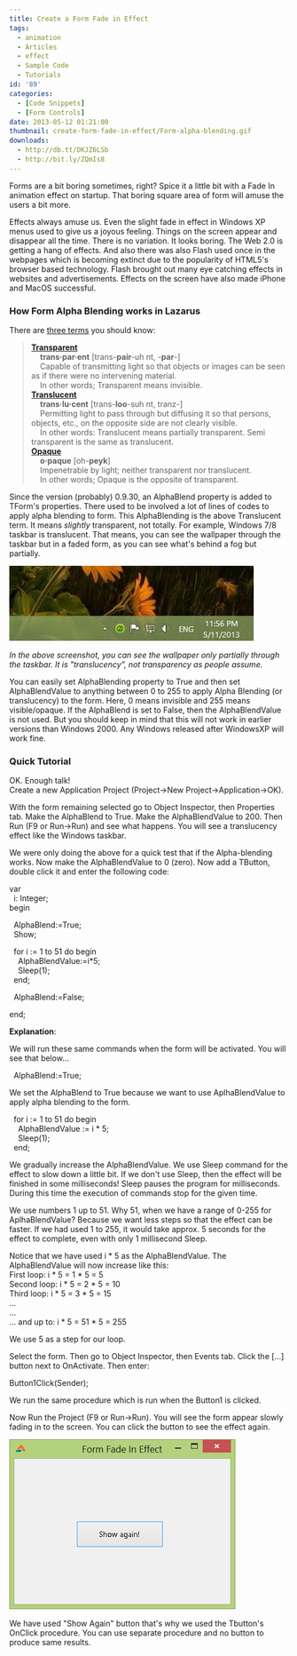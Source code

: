 ```yaml
---
title: Create a Form Fade in Effect
tags:
  - animation
  - Articles
  - effect
  - Sample Code
  - Tutorials
id: '89'
categories:
  - [Code Snippets]
  - [Form Controls]
date: 2013-05-12 01:21:00
thumbnail: create-form-fade-in-effect/Form-alpha-blending.gif
downloads:
  - http://db.tt/DKJZ6LSb
  - http://bit.ly/ZQmIs8
---
```


Forms are a bit boring sometimes, right? Spice it a little bit with a Fade In animation effect on startup. That boring square area of form will amuse the users a bit more.
<!-- more -->
  
  
  
Effects always amuse us. Even the slight fade in effect in Windows XP menus used to give us a joyous feeling. Things on the screen appear and disappear all the time. There is no variation. It looks boring. The Web 2.0 is getting a hang of effects. And also there was also Flash used once in the webpages which is becoming extinct due to the popularity of HTML5's browser based technology. Flash brought out many eye catching effects in websites and advertisements. Effects on the screen have also made iPhone and MacOS successful.  
  

### How Form Alpha Blending works in Lazarus

There are [three terms](http://melander.dk/articles/alphasplash/) you should know:  

> [**Transparent**](http://dictionary.reference.com/search?q=transparent)  
>     **trans·par·ent** \[trans-**pair**\-uh nt, -**par**\-\]  
>     Capable of transmitting light so that objects or images can be seen as if there were no intervening material.  
>     In other words; Transparent means invisible.  
> [**Translucent**](http://dictionary.reference.com/browse/translucent)  
>     **trans·lu·cent** \[trans-**loo**\-suh nt, tranz-\]  
>     Permitting light to pass through but diffusing it so that persons, objects, etc., on the opposite side are not clearly visible.  
>     In other words: Translucent means partially transparent. Semi transparent is the same as translucent.  
> [**Opaque**](http://dictionary.reference.com/search?q=opaque)  
>     **o·paque** \[oh-**peyk**\]  
>     Impenetrable by light; neither transparent nor translucent.  
>     In other words; Opaque is the opposite of transparent.

  
Since the version (probably) 0.9.30, an AlphaBlend property is added to TForm's properties. There used to be involved a lot of lines of codes to apply alpha blending to form. This AlphaBlending is the above Translucent term. It means _slightly_ transparent, not totally. For example, Windows 7/8 taskbar is translucent. That means, you can see the wallpaper through the taskbar but in a faded form, as you can see what's behind a fog but partially.  
  

![Transparent or translucent Windows 8 taskbar](create-form-fade-in-effect/translucency-example.jpg "Transparent or translucent Windows 8 taskbar")

  

_In the above screenshot, you can see the wallpaper only partially through the taskbar. It is "translucency", not transparency as people assume._

  
You can easily set AlphaBlending property to True and then set AlphaBlendValue to anything between 0 to 255 to apply Alpha Blending (or translucency) to the form. Here, 0 means invisible and 255 means visible/opaque. If the AlphaBlend is set to False, then the AlphaBlendValue is not used. But you should keep in mind that this will not work in earlier versions than Windows 2000. Any Windows released after WindowsXP will work fine.  
  

### Quick Tutorial

OK. Enough talk!  
Create a new Application Project (Project->New Project->Application->OK).  
  
With the form remaining selected go to Object Inspector, then Properties tab. Make the AlphaBlend to True. Make the AlphaBlendValue to 200. Then Run (F9 or Run->Run) and see what happens. You will see a translucency effect like the Windows taskbar.  
  
We were only doing the above for a quick test that if the Alpha-blending works. Now make the AlphaBlendValue to 0 (zero). Now add a TButton, double click it and enter the following code:  
  
var  
  i: Integer;  
begin  
  
  AlphaBlend:=True;  
  Show;  
  
  for i := 1 to 51 do begin  
    AlphaBlendValue:=i\*5;  
    Sleep(1);  
  end;  
  
  AlphaBlend:=False;  
  
end;  
  
**Explanation**:  
  
We will run these same commands when the form will be activated. You will see that below...  
  
  AlphaBlend:=True;  
  
  
We set the AlphaBlend to True because we want to use AplhaBlendValue to apply alpha blending to the form.  
  
  for i := 1 to 51 do begin  
    AlphaBlendValue := i \* 5;  
    Sleep(1);  
  end;  
  
We gradually increase the AlphaBlendValue. We use Sleep command for the effect to slow down a little bit. If we don't use Sleep, then the effect will be finished in some milliseconds! Sleep pauses the program for milliseconds. During this time the execution of commands stop for the given time.  
  
We use numbers 1 up to 51. Why 51, when we have a range of 0-255 for AplhaBlendValue? Because we want less steps so that the effect can be faster. If we had used 1 to 255, it would take approx. 5 seconds for the effect to complete, even with only 1 millisecond Sleep.  
  
Notice that we have used i \* 5 as the AlphaBlendValue. The AlphaBlendValue will now increase like this:  
First loop: i \* 5 = 1 \* 5 = 5  
Second loop: i \* 5 = 2 \* 5 = 10  
Third loop: i \* 5 = 3 \* 5 = 15  
...  
...  
... and up to: i \* 5 = 51 \* 5 = 255  
  
We use 5 as a step for our loop.  
  
Select the form. Then go to Object Inspector, then Events tab. Click the \[...\] button next to OnActivate. Then enter:  
  
Button1Click(Sender);  
  
We run the same procedure which is run when the Button1 is clicked.  
  
Now Run the Project (F9 or Run->Run). You will see the form appear slowly fading in to the screen. You can click the button to see the effect again.  
  

![Fading form example in Lazarus: Form Fade In Effect](create-form-fade-in-effect/form-fade-in-effect-1.gif "Fading form example in Lazarus: Form Fade In Effect")

  
  
We have used "Show Again" button that's why we used the Tbutton's OnClick procedure. You can use separate procedure and no button to produce same results.  
